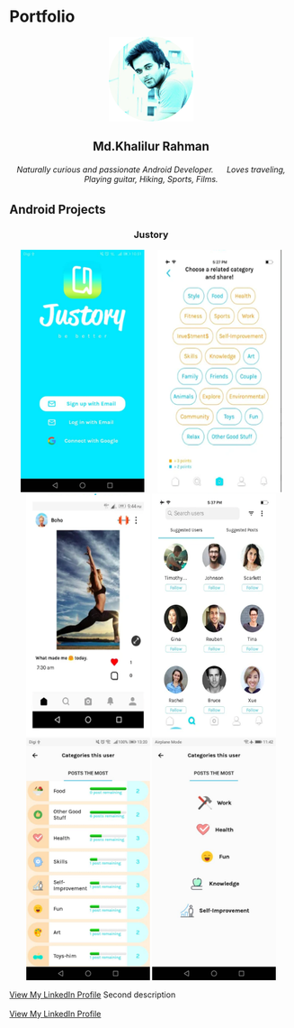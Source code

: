 # Portfolio

<p align="center">
  <img width = "150dp" height = "150dp" src="images/IMG_20190420_104422_265.png?raw=true" />
</p>

 <h2 align="center"> Md.Khalilur Rahman </h2>
 <h6 align="center"> Naturally curious and passionate Android Developer.  &nbsp;&nbsp;&nbsp;&nbsp; Loves traveling, Playing guitar, Hiking, Sports, Films. </h6>
 
 ## Android Projects
 
  <h3 align = "center"> Justory </h3>
 
 <p align="center">
  <img width = "220dp" height = "430dp" src="images/justory/1.jpeg?raw=true" />
  &nbsp;&nbsp;&nbsp;&nbsp;
   <img width = "220dp" height = "430dp" src="images/justory/2.png?raw=true" />
   <img width = "220dp" height = "430dp" margin = "10dp" src="images/justory/3.png?raw=true" />
   <img width = "220dp" height = "430dp" src="images/justory/4.png?raw=true" />
   <img width = "220dp" height = "430dp" src="images/justory/5.jpeg?raw=true" />
   <img width = "220dp" height = "430dp" src="images/justory/6.jpeg?raw=true" />
 
</p>
 
             
  <a href="https://www.linkedin.com/in/example/">View My LinkedIn Profile</a> 
   Second description 
  <br><br>
  <a href="https://www.linkedin.com/in/example/">View My LinkedIn Profile</a> 

